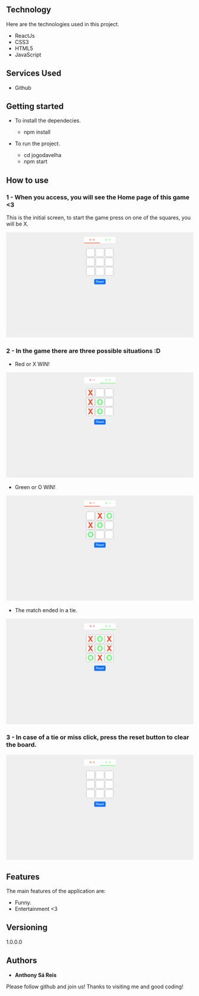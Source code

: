 ## Technology 

Here are the technologies used in this project.

* ReactJs 
* CSS3
* HTML5
* JavaScript

## Services Used
* Github


## Getting started

* To install the dependecies.
  - npm install
  
* To run the project.
  - cd jogodavelha
  - npm start

## How to use

### 1 - When you access, you will see the Home page of this game  <3

This is the initial screen, to start the game press on one of the squares, you will be X.

![Homepage image](https://github.com/AnthonySaReis/Jogo-Da-Velha-ReactJS/blob/master/public/pics/home.png)

### 2 - In the game there are three possible situations  :D
 - Red or X WIN!
  
![Post show](https://github.com/AnthonySaReis/Jogo-Da-Velha-ReactJS/blob/master/public/pics/redWin.png)

- Green or O WIN!

![Post show](https://github.com/AnthonySaReis/Jogo-Da-Velha-ReactJS/blob/master/public/pics/greenWin.png)

- The match ended in a tie.

![Post show](https://github.com/AnthonySaReis/Jogo-Da-Velha-ReactJS/blob/master/public/pics/velha.png)

### 3 - In case of a tie or miss click, press the reset button to clear the board.

![Portfolio](https://github.com/AnthonySaReis/Jogo-Da-Velha-ReactJS/blob/master/public/pics/reset.png)

## Features

The main features of the application are:
 - Funny.
 - Entertainment <3


  ## Versioning

  1.0.0.0


  ## Authors

  * **Anthony Sá Reis** 

  Please follow github and join us!
  Thanks to visiting me and good coding!

